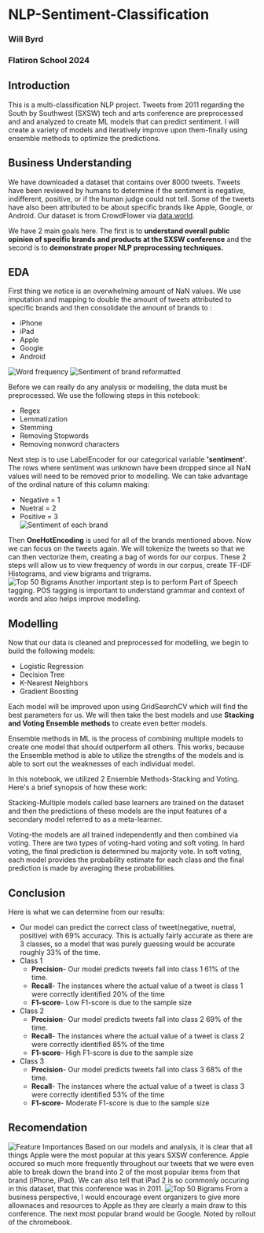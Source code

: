 # NLP-Sentiment-Classification
### Will Byrd
### Flatiron School 2024

## Introduction

This is a multi-classification NLP project.  Tweets from 2011 regarding the South by Southwest (SXSW) tech and arts conference are preprocessed and and analyzed to create ML models that can predict sentiment.  I will create a variety of models and iteratively improve upon them-finally using ensemble methods to optimize the predictions.

## Business Understanding

We have downloaded a dataset that contains over 8000 tweets.  Tweets have been reviewed by humans to determine if the sentiment is negative, indifferent, positive, or if the human judge could not tell.  Some of the tweets have also been attributed to be about specific brands like Apple, Google, or Android.  Our dataset is from CrowdFlower via [data.world](https://data.world/crowdflower/brands-and-product-emotions).   
  
We have 2 main goals here.  The first is to **understand overall public opinion of specific brands and products at the SXSW conference** and the second is to **demonstrate proper NLP preprocessing techniques.**
  
## EDA
First thing we notice is an overwhelming amount of NaN values.  We use imputation and mapping to double the amount of tweets attributed to specific brands and then consolidate the amount of brands to :  
* iPhone  
* iPad  
* Apple  
* Google  
* Android  

![Word frequency](Images/word_freq.png)
![Sentiment of brand reformatted](Images/sentiment_brand.png)

Before we can really do any analysis or modelling, the data must be preprocessed.  We use the following steps in this notebook:

* Regex
* Lemmatization
* Stemming
* Removing Stopwords
* Removing nonword characters  

Next step is to use LabelEncoder for our categorical variable **'sentiment'**.  The rows where sentiment was unknown have been dropped since all NaN values will need to be removed prior to modelling.  We can take advantage of the ordinal nature of this column making:  

* Negative = 1
* Nuetral = 2
* Positive = 3  
![Sentiment of each brand](Images/brand_sentiment.png)

Then **OneHotEncoding** is used for all of the brands mentioned above.  Now we can focus on the tweets again.  We will tokenize the tweets so that we can then vectorize them, creating a bag of words for our corpus.  These 2 steps will allow us to view frequency of words in our corpus, create TF-IDF Histograms, and view bigrams and trigrams.  
![Top 50 Bigrams](Images/most_common_bigrams.png)
Another important step is to perform Part of Speech tagging.  POS tagging is important to understand grammar and context of words and also helps improve modelling.

## Modelling

Now that our data is cleaned and preprocessed for modelling, we begin to build the following models:

* Logistic Regression
* Decision Tree
* K-Nearest Neighbors
* Gradient Boosting

Each model will be improved upon using GridSearchCV which will find the best parameters for us.  We will then take the best models and use **Stacking and Voting Ensemble methods** to create even better models.

Ensemble methods in ML is the process of combining multiple models to create one model that should outperform all others.  This works, because the Ensemble method is able to utilize the strengths of the models and is able to sort out the weaknesses of each individual model.  

In this notebook, we utilized 2 Ensemble Methods-Stacking and Voting.  Here's a brief synopsis of how these work:  
    
Stacking-Multiple models called base learners are trained on the dataset and then the predictions of these models are the input features of a secondary model referred to as a meta-learner.  
  
Voting-the models are all trained independently and then combined via voting.  There are two types of voting-hard voting and soft voting.  In hard voting, the final prediction is determined bu majority vote.  In soft voting, each model provides the probability estimate for each class and the final prediction is made by averaging these probabilities.

## Conclusion

Here is what we can determine from our results:
  
* Our model can predict the correct class of tweet(negative, nuetral, positive) with 69% accuracy.  This is actually fairly accurate as there are 3 classes, so a model that was purely guessing would be accurate roughly 33% of the time.  
* Class 1  
  * **Precision**- Our model predicts tweets fall into class 1 61% of the time.
  * **Recall**- The instances where the actual value of a tweet is class 1 were correctly identified 20% of the time
  * **F1-score**- Low F1-score is due to the sample size
* Class 2
  * **Precision**- Our model predicts tweets fall into class 2 69% of the time.
  * **Recall**- The instances where the actual value of a tweet is class 2 were correctly identified 85% of the time
  * **F1-score**- High F1-score is due to the sample size
* Class 3
  * **Precision**- Our model predicts tweets fall into class 3 68% of the time.
  * **Recall**- The instances where the actual value of a tweet is class 3 were correctly identified 53% of the time
  * **F1-score**- Moderate F1-score is due to the sample size

## Recomendation
![Feature Importances](Images/dt_feature_names.png)
Based on our models and analysis, it is clear that all things Apple were the most popular at this years SXSW conference.  Apple occured so much more frequently throughout our tweets that we were even able to break down the brand into 2 of the most popular items from that brand (iPhone, iPad).  We can also tell that iPad 2 is so commonly occuring in this dataset, that this conference was in 2011.
![Top 50 Bigrams](Images/most_common_bigrams.png)
From a business perspective, I would encourage event organizers to give more allownaces and resources to Apple as they are clearly a main draw to this conference.  The next most popular brand would be Google.  Noted by rollout of the chromebook.






